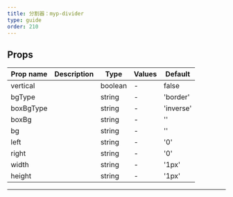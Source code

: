 ```yaml
---
title: 分割器：myp-divider
type: guide
order: 210
---
```


## Props

| Prop name | Description | Type    | Values | Default   |
| --------- | ----------- | ------- | ------ | --------- |
| vertical  |             | boolean | -      | false     |
| bgType    |             | string  | -      | 'border'  |
| boxBgType |             | string  | -      | 'inverse' |
| boxBg     |             | string  | -      | ''        |
| bg        |             | string  | -      | ''        |
| left      |             | string  | -      | '0'       |
| right     |             | string  | -      | '0'       |
| width     |             | string  | -      | '1px'     |
| height    |             | string  | -      | '1px'     |

---
